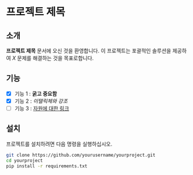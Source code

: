 # 프로젝트 제목

## 소개
**프로젝트 제목** 문서에 오신 것을 환영합니다. 이 프로젝트는 포괄적인 솔루션을 제공하여 *X* 문제를 해결하는 것을 목표로합니다.

## 기능
- [x] 기능 1 : **굵고 중요함**
- [x] 기능 2 : *이탤릭체와 강조*
- [ ] 기능 3 : [자원에 대한 링크](https://example.com)

## 설치
프로젝트를 설치하려면 다음 명령을 실행하십시오.

```bash
git clone https://github.com/yourusername/yourproject.git
cd yourproject
pip install -r requirements.txt
